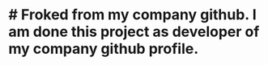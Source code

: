 # ﻿# Froked from my company github. I am done this project as developer of my company github profile.
